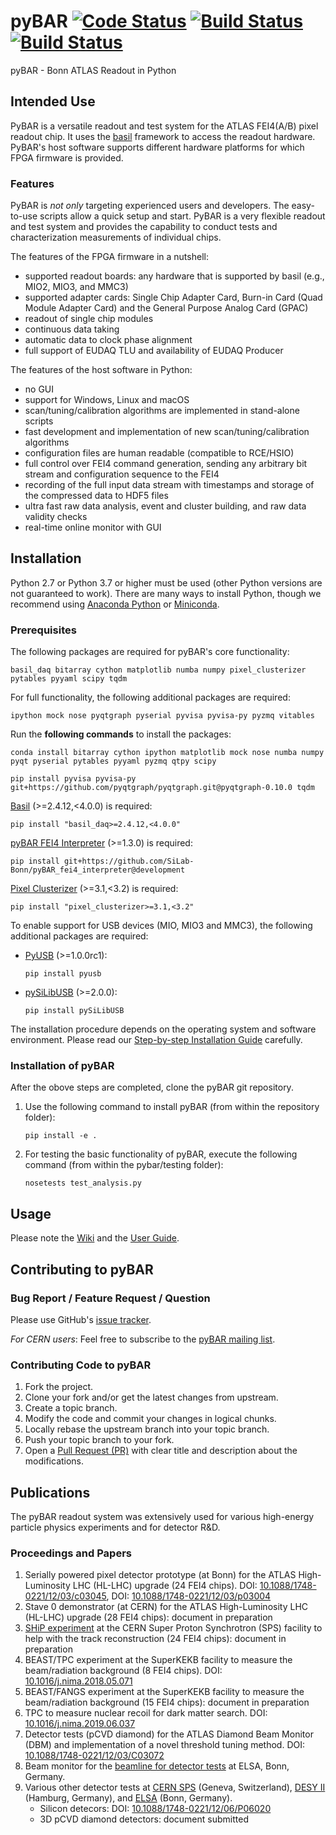 
# pyBAR [![Code Status](https://landscape.io/github/SiLab-Bonn/pyBAR/v2.2.x/landscape.svg?style=flat)](https://landscape.io/github/SiLab-Bonn/pyBAR/v2.2.x) [![Build Status](https://travis-ci.org/SiLab-Bonn/pyBAR.svg?branch=v2.2.x)](https://travis-ci.org/SiLab-Bonn/pyBAR/branches) [![Build Status](https://ci.appveyor.com/api/projects/status/github/SiLab-Bonn/pyBAR?branch=v2.2.x&svg=true)](https://ci.appveyor.com/project/laborleben/pybar-71xwl?branch=v2.2.x)

pyBAR - Bonn ATLAS Readout in Python

## Intended Use

PyBAR is a versatile readout and test system for the ATLAS FEI4(A/B) pixel readout chip. It uses the [basil](https://github.com/SiLab-Bonn/basil) framework to access the readout hardware.
PyBAR's host software supports different hardware platforms for which FPGA firmware is provided.

### Features

PyBAR is *not only* targeting experienced users and developers. The easy-to-use scripts allow a quick setup and start. PyBAR is a very flexible readout and test system and provides the capability to conduct tests and characterization measurements of individual chips.

The features of the FPGA firmware in a nutshell:
- supported readout boards:
  any hardware that is supported by basil (e.g., MIO2, MIO3, and MMC3)
- supported adapter cards:
  Single Chip Adapter Card, Burn-in Card (Quad Module Adapter Card) and the General Purpose Analog Card (GPAC)
- readout of single chip modules
- continuous data taking
- automatic data to clock phase alignment
- full support of EUDAQ TLU and availability of EUDAQ Producer

The features of the host software in Python:
- no GUI
- support for Windows, Linux and macOS
- scan/tuning/calibration algorithms are implemented in stand-alone scripts
- fast development and implementation of new scan/tuning/calibration algorithms
- configuration files are human readable (compatible to RCE/HSIO)
- full control over FEI4 command generation, sending any arbitrary bit stream and configuration sequence to the FEI4
- recording of the full input data stream with timestamps and storage of the compressed data to HDF5 files
- ultra fast raw data analysis, event and cluster building, and raw data validity checks
- real-time online monitor with GUI

## Installation

Python 2.7 or Python 3.7 or higher must be used (other Python versions are not guaranteed to work). There are many ways to install Python, though we recommend using [Anaconda Python](https://www.anaconda.com/distribution/) or [Miniconda](https://docs.conda.io/en/latest/miniconda.html).

### Prerequisites

The following packages are required for pyBAR's core functionality:
  ```
  basil_daq bitarray cython matplotlib numba numpy pixel_clusterizer pytables pyyaml scipy tqdm
  ```

For full functionality, the following additional packages are required:
  ```
  ipython mock nose pyqtgraph pyserial pyvisa pyvisa-py pyzmq vitables
  ```

Run the **following commands** to install the packages:
  ```
  conda install bitarray cython ipython matplotlib mock nose numba numpy pyqt pyserial pytables pyyaml pyzmq qtpy scipy

  pip install pyvisa pyvisa-py git+https://github.com/pyqtgraph/pyqtgraph.git@pyqtgraph-0.10.0 tqdm
  ```

[Basil](https://github.com/SiLab-Bonn/basil) (>=2.4.12,<4.0.0) is required:
  ```
  pip install "basil_daq>=2.4.12,<4.0.0"
  ```

[pyBAR FEI4 Interpreter](https://github.com/SiLab-Bonn/pyBAR_fei4_interpreter) (>=1.3.0) is required:
  ```
  pip install git+https://github.com/SiLab-Bonn/pyBAR_fei4_interpreter@development
  ```

[Pixel Clusterizer](https://github.com/SiLab-Bonn/pixel_clusterizer) (>=3.1,<3.2) is required:
  ```
  pip install "pixel_clusterizer>=3.1,<3.2"
  ```

To enable support for USB devices (MIO, MIO3 and MMC3), the following additional packages are required:
- [PyUSB](https://github.com/walac/pyusb) (>=1.0.0rc1):
  ```
  pip install pyusb
  ```

- [pySiLibUSB](https://github.com/SiLab-Bonn/pySiLibUSB) (>=2.0.0):
  ```
  pip install pySiLibUSB
  ```

The installation procedure depends on the operating system and software environment.
Please read our [Step-by-step Installation Guide](https://github.com/SiLab-Bonn/pyBAR/wiki/Step-by-step-Installation-Guide) carefully.

### Installation of pyBAR

After the obove steps are completed, clone the pyBAR git repository.

1. Use the following command to install pyBAR (from within the repository folder):
   ```
   pip install -e .
   ```

2. For testing the basic functionality of pyBAR, execute the following command (from within the pybar/testing folder):
   ```
   nosetests test_analysis.py
   ```

## Usage

Please note the [Wiki](https://github.com/SiLab-Bonn/pyBAR/wiki) and the [User Guide](https://github.com/SiLab-Bonn/pyBAR/wiki/User-Guide).

## Contributing to pyBAR

### Bug Report / Feature Request / Question

Please use GitHub's [issue tracker](https://github.com/SiLab-Bonn/pyBAR/issues).

*For CERN users*: Feel free to subscribe to the [pyBAR mailing list](https://e-groups.cern.ch/e-groups/EgroupsSubscription.do?egroupName=pybar-devel).

### Contributing Code to pyBAR

1. Fork the project.
2. Clone your fork and/or get the latest changes from upstream.
2. Create a topic branch.
3. Modify the code and commit your changes in logical chunks.
4. Locally rebase the upstream branch into your topic branch.
5. Push your topic branch to your fork.
6. Open a [Pull Request (PR)](https://help.github.com/en/articles/about-pull-requests) with clear title and description about the modifications.

## Publications

The pyBAR readout system was extensively used for various high-energy particle physics experiments and for detector R&D.

### Proceedings and Papers

1. Serially powered pixel detector prototype (at Bonn) for the ATLAS High-Luminosity LHC (HL-LHC) upgrade (24 FEI4 chips). DOI: [10.1088/1748-0221/12/03/c03045](https://doi.org/10.1088/1748-0221/12/03/c03045), DOI: [10.1088/1748-0221/12/03/p03004](https://doi.org/10.1088/1748-0221/12/03/p03004)
2. Stave 0 demonstrator (at CERN) for the ATLAS High-Luminosity LHC (HL-LHC) upgrade (28 FEI4 chips): document in preparation
3. [SHiP experiment](https://cds.cern.ch/record/2286844) at the CERN Super Proton Synchrotron (SPS) facility to help with the track reconstruction (24 FEI4 chips): document in preparation
4. BEAST/TPC experiment at the SuperKEKB facility to measure the beam/radiation background (8 FEI4 chips). DOI: [10.1016/j.nima.2018.05.071](https://doi.org/10.1016/j.nima.2018.05.071)
5. BEAST/FANGS experiment at the SuperKEKB facility to measure the beam/radiation background (15 FEI4 chips): document in preparation
6. TPC to measure nuclear recoil for dark matter search. DOI: [10.1016/j.nima.2019.06.037](https://dx.doi.org/10.1016/j.nima.2019.06.037)
7. Detector tests (pCVD diamond) for the ATLAS Diamond Beam Monitor (DBM) and implementation of a novel threshold tuning method. DOI: [10.1088/1748-0221/12/03/C03072](https://dx.doi.org/10.1088/1748-0221/12/03/C03072)
8. Beam monitor for the [beamline for detector tests](http://accelconf.web.cern.ch/AccelConf/IPAC2013/papers/thpfi006.pdf) at ELSA, Bonn, Germany.
9. Various other detector tests at [CERN SPS](http://sba.web.cern.ch) (Geneva, Switzerland), [DESY II](https://testbeam.desy.de) (Hamburg, Germany), and [ELSA](https://www-elsa.physik.uni-bonn.de) (Bonn, Germany).
    - Silicon detecors: DOI: [10.1088/1748-0221/12/06/P06020](https://dx.doi.org/10.1088/1748-0221/12/06/P06020)
    - 3D pCVD diamond detectors: document submitted
